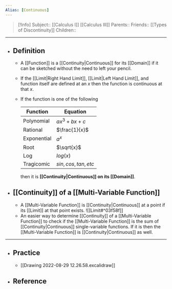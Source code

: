```yaml
---
Alias: [Continuous]
---
```

> [!Info]
> Subject:: [[Calculus I]] [[Calculus III]]
> Parents:: 
> Friends:: [[Types of Discontinuity]]
> Children:: 
---
- ## Definition
	-  A [[Function]] is a [[Continuity|Continuous]] for its [[Domain]] if it can be sketched without the need to left your pencil.
	- If the [[Limit|Right Hand Limit]], [[Limit|Left Hand Limit]], and function itself are defined at an $x$ then the function is continuous at that $x$.
	- If the function is one of the following
	  
	  Function|Equation
	  ---|---
	  Polynomial|$ax^3+bx+c$
	  Rational|$\frac{1}{x}$
	  Exponential|$a^x$
	  Root|$\sqrt{x}$
	  Log|$log(x)$
	  Tragicomic|$sin,cos,tan,etc$
	  
	  then it is **[[Continuity|Continuous]] on its [[Domain]]**. 
- ## [[Continuity]] of a [[Multi-Variable Function]]
	- A [[Multi-Variable Function]] is [[Continuity|Continuous]] at a point if its [[Limit]] at that point exists.
	  ![[Limit#^03f58f]]
	- An easier way to determine [[Continuity]] of a [[Multi-Variable Function]] to check if the [[Multi-Variable Function]] is the sum of  [[Continuity|Continuous]] single-variable functions. If it is then the [[Multi-Variable Function]] is [[Continuity|Continuous]] as well.
---
- ## Practice
	-  [[Drawing 2022-08-29 12.26.58.excalidraw]]
- ## Reference